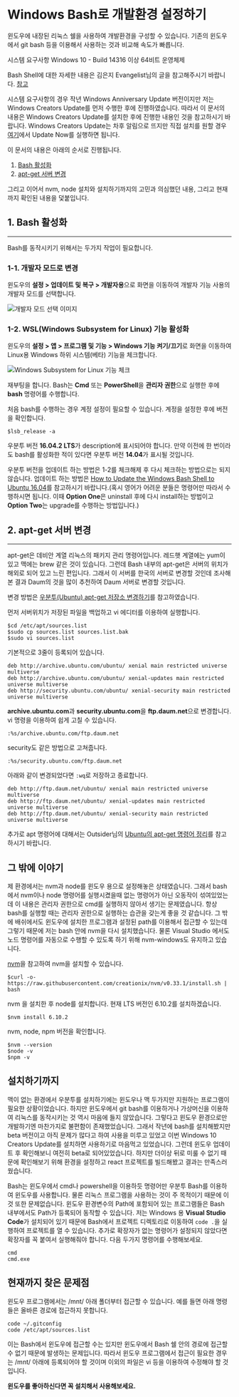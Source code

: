 # Windows Bash로 개발환경 설정하기
윈도우에 내장된 리눅스 쉘을 사용하여 개발환경을 구성할 수 있습니다.
기존의 윈도우에서 git bash 등을 이용해서 사용하는 것과 비교해 속도가 빠릅니다.

시스템 요구사항
Windows 10 - Build 14316 이상
64비트 운영체제

Bash Shell에 대한 자세한 내용은 김은지 Evangelist님의 글을 참고해주시기 바랍니다.
[참고](https://blogs.msdn.microsoft.com/eva/?p=7633)

시스템 요구사항의 경우 작년 Windows Anniversary Update 버전이지만 저는 Windows Creators Update를 먼저 수행한 후에 진행하였습니다. 따라서 이 문서의 내용은 Windows Creators Update를 설치한 후에 진행한 내용인 것을 참고하시기 바랍니다. Windows Creators Update는 차후 알림으로 뜨지만 직접 설치를 원할 경우 [여기](https://www.microsoft.com/en-us/software-download/windows10)에서 Update Now를 실행하면 됩니다.

이 문서의 내용은 아래의 순서로 진행됩니다.
1. [Bash 활성화](#1-bash-활성화)
2. [apt-get 서버 변경](#2-apt-get-서버-변경)

그리고 이어서 nvm, node 설치와 설치하기까지의 고민과 의심했던 내용, 그리고 현재까지 확인된 내용을 덫붙입니다.

## 1. Bash 활성화
----------------
Bash를 동작시키기 위해서는 두가지 작업이 필요합니다. 

### 1-1. 개발자 모드로 변경
윈도우의 **설정 > 업데이트 및 복구 > 개발자용**으로 화면을 이동하여 개발자 기능 사용의 개발자 모드를 선택합니다.


![개발자 모드 선택 이미지](./resources/developer-mode.png)

### 1-2. WSL(Windows Subsystem for Linux) 기능 활성화
윈도우의 **설정 > 앱 > 프로그램 및 기능 > Windows 기능 켜기/끄기**로 화면을 이동하여 Linux용 Windows 하위 시스템(베타) 기능을 체크합니다.


![Windows Subsystem for Linux 기능 체크](./resources/windows-feature.png)

재부팅을 합니다.
Bash는 **Cmd** 또는 **PowerShell**을 **관리자 권한**으로 실행한 후에 **bash** 명령어를 수행합니다.

처음 bash를 수행하는 경우 계정 설정이 필요할 수 있습니다.
계정을 설정한 후에 버전을 확인합니다.
```shell
$lsb_release -a
```
우분투 버전 **16.04.2 LTS**가 description에 표시되어야 합니다.
만약 이전에 한 번이라도 bash를 활성화한 적이 있다면 우분투 버전 **14.04**가 표시될 것입니다. 

우분투 버전을 업데이트 하는 방법은 1-2를 체크해제 후 다시 체크하는 방법으로는 되지 않습니다. 업데이트 하는 방법은 [How to Update the Windows Bash Shell to Ubuntu 16.04](https://www.howtogeek.com/278152/how-to-update-the-windows-bash-shell/)를 참고하시기 바랍니다.(혹시 영어가 어려운 분들은 명령어만 따라서 수행하시면 됩니다. 이때 **Option One**은 uninstall 후에 다시 install하는 방법이고 **Option Two**는 upgrade를 수행하는 방법입니다.)

## 2. apt-get 서버 변경
----------------------
apt-get은 데비안 계열 리눅스의 패키지 관리 명령어입니다. 레드햇 계열에는 yum이 있고 맥에는 brew 같은 것이 있습니다.
그런데 Bash 내부의 apt-get은 서버의 위치가 해외로 되어 있고 느린 편입니다. 그래서 이 서버를 한국의 서버로 변경할 것인데 조사해 본 결과 Daum의 것을 많이 추천하여 Daum 서버로 변경할 것입니다. 

변경 방법은 [우분투(Ubuntu) apt-get 저장소 변경하기](http://shshsh.tistory.com/60)를 참고하였습니다.

먼저 서버위치가 저장된 파일을 백업하고 vi 에디터를 이용하여 실행합니다.
```shell
$cd /etc/apt/sources.list
$sudo cp sources.list sources.list.bak
$sudo vi sources.list
```

기본적으로 3줄이 등록되어 있습니다.
```
deb http://archive.ubuntu.com/ubuntu/ xenial main restricted universe multiverse
deb http://archive.ubuntu.com/ubuntu/ xenial-updates main restricted universe multiverse
deb http://security.ubuntu.com/ubuntu/ xenial-security main restricted universe multiverse
```

**archive.ubuntu.com**과 **security.ubuntu.com**을 **ftp.daum.net**으로 변경합니다.
vi 명령을 이용하여 쉽게 고칠 수 있습니다. 
```
:%s/archive.ubuntu.com/ftp.daum.net
```

security도 같은 방법으로 고쳐줍니다.
```
:%s/security.ubuntu.com/ftp.daum.net
```

아래와 같이 변경되었다면 `:wq`로 저장하고 종료합니다.
```
deb http://ftp.daum.net/ubuntu/ xenial main restricted universe multiverse
deb http://ftp.daum.net/ubuntu/ xenial-updates main restricted universe multiverse
deb http://ftp.daum.net/ubuntu/ xenial-security main restricted universe multiverse
```

추가로 apt 명령어에 대해서는 Outsider님의 [Ubuntu의 apt-get 명령어 정리](https://blog.outsider.ne.kr/346)를 참고하시기 바랍니다.


## 그 밖에 이야기
제 환경에서는 nvm과 node를 윈도우 용으로 설정해놓은 상태였습니다. 그래서 bash 에서 nvm이나 node 명령어를 실행시켰을때 없는 명령어가 아닌 오동작이 섞여있었는데 이 내용은 관리자 권한으로 cmd를 실행하지 않아서 생기는 문제였습니다. 항상 bash를 실행할 때는 관리자 권한으로 실행하는 습관을 갖는게 좋을 것 같습니다.
그 밖에 배쉬에서도 윈도우에 설치한 프로그램과 설정된 path를 이용해서 접근할 수 있는데 그렇기 때문에 저는 bash 안에 nvm을 다시 설치했습니다. 물론 Visual Studio 에서도 노드 명령어를 자동으로 수행할 수 있도록 하기 위해 nvm-windows도 유지하고 있습니다.

[nvm](https://github.com/creationix/nvm)을 참고하여 nvm을 설치할 수 있습니다.
```shell
$curl -o- https://raw.githubusercontent.com/creationix/nvm/v0.33.1/install.sh | bash
```
nvm 을 설치한 후 node를 설치합니다. 현재 LTS 버전인 6.10.2를 설치하겠습니다.
```shell
$nvm install 6.10.2
```
nvm, node, npm 버전을 확인합니다.
```shell
$nvm --version
$node -v
$npm -v
```

## 설치하기까지
맥이 없는 환경에서 우분투를 설치하기에는 윈도우나 맥 두가지만 지원하는 프로그램이 필요한 상황이었습니다. 하지만 윈도우에서 git bash를 이용하거나 가상머신을 이용하여 리눅스를 동작시키는 것 역시 마음에 들지 않았습니다. 그렇다고 윈도우 환경으로만 개발하기엔 마찬가지로 불편함이 존재했었습니다. 그래서 작년에 bash를 설치해봤지만 beta 버전이고 아직 문제가 많다고 하여 사용을 미루고 있었고 이번 Windows 10 Creators Update를 설치하면 사용하기로 마음먹고 있었습니다. 그런데 윈도우 업데이트 후 확인해보니 여전히 beta로 되어있었습니다. 하지만 더이상 뒤로 미룰 수 없기 때문에 확인해보기 위해 환경을 설정하고 react 프로젝트를 빌드해봤고 결과는 만족스러웠습니다. 

Bash는 윈도우에서 cmd나 powershell을 이용하듯 명령어만 우분투 Bash를 이용하여 윈도우를 사용합니다. 물론 리눅스 프로그램을 사용하는 것이 주 목적이기 때문에 이것 또한 문제없습니다. 윈도우 환경변수의 Path에 포함되어 있는 프로그램들은 Bash 내부에서도 Path가 등록되어 동작할 수 있습니다. 저는 Windows 용 **Visual Studio Code**가 설치되어 있기 때문에 Bash에서 프로젝트 디렉토리로 이동하여 `code .`을 실행하여 프로젝트를 열 수 있습니다. 추가로 확장자가 없는 명령어가 설정되지 않았다면 확장자를 꼭 붙여서 실행해줘야 합니다. 다음 두가지 명령어를 수행해보세요.
```
cmd
cmd.exe
```

## 현재까지 찾은 문제점
윈도우 프로그램에서는 /mnt/ 아래 폴더부터 접근할 수 있습니다. 예를 들면 아래 명령들은 올바른 경로에 접근하지 못합니다.
```shell
code ~/.gitconfig
code /etc/apt/sources.list
```
이는 Bash에서 윈도우에 접근할 수는 있지만 윈도우에서 Bash 쉘 안의 경로에 접근할 수 없기 때문에 발생하는 문제입니다. 따라서 윈도우 프로그램에서 접근이 필요한 경우는 /mnt/ 아래에 등록되어야 할 것이며 이외의 파일은 vi 등을 이용하여 수정해야 할 것입니다.

**윈도우를 좋아하신다면 꼭 설치해서 사용해보세요.**